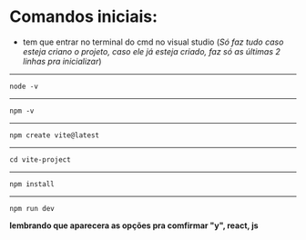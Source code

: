 #  Comandos iniciais:
* tem que entrar no terminal do cmd no visual studio (*Só faz tudo caso esteja criano o projeto, caso ele já esteja criado, faz só as últimas 2 linhas pra inicializar*)
___
    node -v 
___
    npm -v 
___
    npm create vite@latest 
___
    cd vite-project 
___
    npm install 
___
    npm run dev

**lembrando que aparecera as opções pra comfirmar "y", react, js** 
